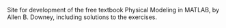 Site for development of the free textbook Physical Modeling in MATLAB, by Allen B. Downey, including solutions to the exercises.